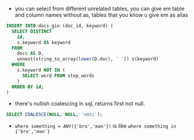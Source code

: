 - you can select from different unrelated tables, you can give em table and column names without as, tables that you know u give em as alias

```sql
INSERT INTO docs_gin (doc_id, keyword) (
  SELECT DISTINCT
    id,
    s.keyword AS keyword
  FROM
    docs AS D,
    unnest(string_to_array(lower(D.doc), ' ')) s(keyword)
  WHERE
    s.keyword NOT IN (
      SELECT word FROM stop_words
    )
  ORDER BY id;
)
```

- there's nullish coalescing in sql, returns first not null.

```sql
SELECT COALESCE(NULL, NULL, 'umsi');
```

- `where something = ANY({'bro','man'})` is like `where something in {'bro','man'}`
